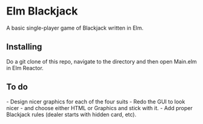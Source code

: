 # Elm Blackjack
A basic single-player game of Blackjack written in Elm.

<h2>Installing</h2>
Do a git clone of this repo, navigate to the directory and then open Main.elm in Elm Reactor.

<h2>To do</h2>
 - Design nicer graphics for each of the four suits
 - Redo the GUI to look nicer - and choose either HTML or Graphics and stick with it.
 - Add proper Blackjack rules (dealer starts with hidden card, etc).